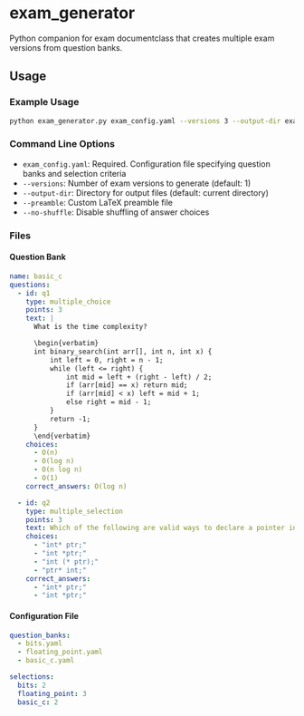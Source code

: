 # exam_generator

Python companion for exam documentclass that creates multiple exam versions from question banks.

## Usage

### Example Usage

```bash
python exam_generator.py exam_config.yaml --versions 3 --output-dir exams/
```

### Command Line Options

- `exam_config.yaml`: Required. Configuration file specifying question banks and selection criteria
- `--versions`: Number of exam versions to generate (default: 1)
- `--output-dir`: Directory for output files (default: current directory)
- `--preamble`: Custom LaTeX preamble file
- `--no-shuffle`: Disable shuffling of answer choices

### Files

#### Question Bank

```yaml
name: basic_c
questions:
  - id: q1
    type: multiple_choice
    points: 3
    text: |
      What is the time complexity?

      \begin{verbatim}
      int binary_search(int arr[], int n, int x) {
          int left = 0, right = n - 1;
          while (left <= right) {
              int mid = left + (right - left) / 2;
              if (arr[mid] == x) return mid;
              if (arr[mid] < x) left = mid + 1;
              else right = mid - 1;
          }
          return -1;
      }
      \end{verbatim}
    choices:
      - O(n)
      - O(log n)
      - O(n log n)
      - O(1)
    correct_answers: O(log n)

  - id: q2
    type: multiple_selection
    points: 3
    text: Which of the following are valid ways to declare a pointer in C?
    choices:
      - "int* ptr;"
      - "int *ptr;"
      - "int (* ptr);"
      - "ptr* int;"
    correct_answers:
      - "int* ptr;"
      - "int *ptr;"
```

#### Configuration File

```yaml
question_banks:
  - bits.yaml
  - floating_point.yaml
  - basic_c.yaml

selections:
  bits: 2
  floating_point: 3
  basic_c: 2
```
